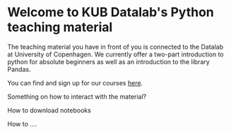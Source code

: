 # Welcome to KUB Datalab's Python teaching material

The teaching material you have in front of you is connected to the Datalab at University of Copenhagen. We currently offer a two-part introduction to python for absolute beginners as well as an introduction to the library Pandas. 

You can find and sign up for our courses [here](https://kubkalender.kb.dk/calendar/datalab?t=d&q=python&cid=6416&cal=6416&inc=0). 

Something on how to interact with the material?

How to download notebooks 

How to ....

```{tableofcontents}
```
